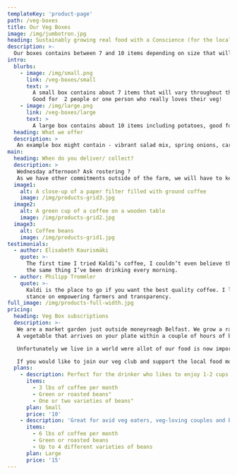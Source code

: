 ```yaml
---
templateKey: 'product-page'
path: /veg-boxes
title: Our Veg Boxes
image: /img/jumbotron.jpg
heading: Sustainably growing real food with a Conscience (for the local community) 
description: >-
  Our boxes contains between 7 and 10 items depending on size that will vary throughout the season.
intro:
  blurbs:
    - image: /img/small.png
      link: /veg-boxes/small
      text: >
        A small box contains about 7 items that will vary throughout the season
        Good for  2 people or one person who really loves their veg!
    - image: /img/large.png
      link: /veg-boxes/large
      text: >
        A large box contains about 10 items including potatoes, good for a small family or a couple who really lover their veg!
  heading: What we offer
  description: >
   An example box might contain - vibrant salad mix, spring onions, carrots, courgettes, tomatoes, kale mix, Aubergine and fresh herb mix. Plus a wee wild flower posy.
main:
  heading: When do you deliver/ collect?
  description: >
   Wednesday afternoon? Ask rostering ?
   As we have other commitments outside of the farm, we will have to keep our delivery/collection days flexible. We will let you know 2 weeks in advance what day we will deliver. If this doesn’t suit, just let us know and we will endeavor to find a Day that works best for you.
  image1:
    alt: A close-up of a paper filter filled with ground coffee
    image: /img/products-grid3.jpg
  image2:
    alt: A green cup of a coffee on a wooden table
    image: /img/products-grid2.jpg
  image3:
    alt: Coffee beans
    image: /img/products-grid1.jpg
testimonials:
  - author: Elisabeth Kaurismäki
    quote: >-
      The first time I tried Kaldi’s coffee, I couldn’t even believe that was
      the same thing I’ve been drinking every morning.
  - author: Philipp Trommler
    quote: >-
      Kaldi is the place to go if you want the best quality coffee. I love their
      stance on empowering farmers and transparency.
full_image: /img/products-full-width.jpg
pricing:
  heading: Veg Box subscriptions
  description: >-
   We are a market garden just outside moneyreagh Belfast. We grow a range of seasonal produce using Agro-ecological methods, this means we don’t use pesticides or synthetic fertilizers, we prefer to work with nature to foster a healthy soil that rewards us with beautiful plants that not only benefit our health but the planets as well.
   A vegetable that arrives on your plate within a couple of hours of being picked is simply hard to beat. It’s tastes, well, like vegetables were meant to taste like. This is why we are passionate about growing real food that’s local and in season. 

   Unfortunately we live in a world were allot of our food is now imported from a country hundreds of miles away. We believe there is another way. 

   If you would like to join our veg club and support the local food movement then follow the link below.
  plans:
    - description: Perfect for the drinker who likes to enjoy 1-2 cups per day.
      items:
        - 3 lbs of coffee per month
        - Green or roasted beans"
        - One or two varieties of beans"
      plan: Small
      price: '10'
    - description: 'Great for avid veg eaters, veg-loving couples and bigger crowds'
      items:
        - 6 lbs of coffee per month
        - Green or roasted beans
        - Up to 4 different varieties of beans
      plan: Large
      price: '15'
---
```

